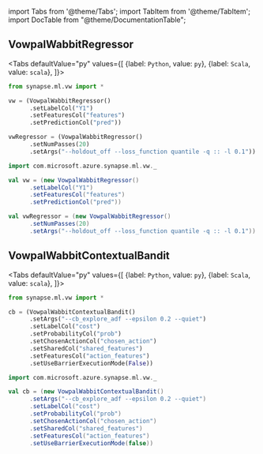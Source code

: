 import Tabs from '@theme/Tabs';
import TabItem from '@theme/TabItem';
import DocTable from "@theme/DocumentationTable";

<!-- 
```python
import pyspark
import os
import json
from IPython.display import display

spark = (pyspark.sql.SparkSession.builder.appName("MyApp")
        .config("spark.jars.packages", "com.microsoft.azure:synapseml:0.9.1")
        .config("spark.jars.repositories", "https://mmlspark.azureedge.net/maven")
        .getOrCreate())

def getSecret(secretName):
        get_secret_cmd = 'az keyvault secret show --vault-name mmlspark-build-keys --name {}'.format(secretName)
        value = json.loads(os.popen(get_secret_cmd).read())["value"]
        return value

import synapse.ml
```
-->

## VowpalWabbitRegressor

<Tabs
defaultValue="py"
values={[
{label: `Python`, value: `py`},
{label: `Scala`, value: `scala`},
]}>
<TabItem value="py">

<!--pytest-codeblocks:cont-->

```python
from synapse.ml.vw import *

vw = (VowpalWabbitRegressor()
      .setLabelCol("Y1")
      .setFeaturesCol("features")
      .setPredictionCol("pred"))

vwRegressor = (VowpalWabbitRegressor()
      .setNumPasses(20)
      .setArgs("--holdout_off --loss_function quantile -q :: -l 0.1"))
```

</TabItem>
<TabItem value="scala">

```scala
import com.microsoft.azure.synapse.ml.vw._

val vw = (new VowpalWabbitRegressor()
      .setLabelCol("Y1")
      .setFeaturesCol("features")
      .setPredictionCol("pred"))

val vwRegressor = (new VowpalWabbitRegressor()
      .setNumPasses(20)
      .setArgs("--holdout_off --loss_function quantile -q :: -l 0.1"))

```

</TabItem>
</Tabs>

<DocTable className="VowpalWabbitRegressor"
py="mmlspark.vw.html#module-mmlspark.vw.VowpalWabbitRegressor"
scala="com/microsoft/ml/spark/vw/VowpalWabbitRegressor.html"
sourceLink="https://github.com/microsoft/SynapseML/blob/master/vw/src/main/scala/com/microsoft/azure/synapse/ml/vw/VowpalWabbitRegressor.scala" />


## VowpalWabbitContextualBandit

<Tabs
defaultValue="py"
values={[
{label: `Python`, value: `py`},
{label: `Scala`, value: `scala`},
]}>
<TabItem value="py">

<!--pytest-codeblocks:cont-->

```python
from synapse.ml.vw import *

cb = (VowpalWabbitContextualBandit()
      .setArgs("--cb_explore_adf --epsilon 0.2 --quiet")
      .setLabelCol("cost")
      .setProbabilityCol("prob")
      .setChosenActionCol("chosen_action")
      .setSharedCol("shared_features")
      .setFeaturesCol("action_features")
      .setUseBarrierExecutionMode(False))
```

</TabItem>
<TabItem value="scala">

```scala
import com.microsoft.azure.synapse.ml.vw._

val cb = (new VowpalWabbitContextualBandit()
      .setArgs("--cb_explore_adf --epsilon 0.2 --quiet")
      .setLabelCol("cost")
      .setProbabilityCol("prob")
      .setChosenActionCol("chosen_action")
      .setSharedCol("shared_features")
      .setFeaturesCol("action_features")
      .setUseBarrierExecutionMode(false))

```

</TabItem>
</Tabs>

<DocTable className="VowpalWabbitContextualBandit"
py="mmlspark.vw.html#module-mmlspark.vw.VowpalWabbitContextualBandit"
scala="com/microsoft/ml/spark/vw/VowpalWabbitContextualBandit.html"
sourceLink="https://github.com/microsoft/SynapseML/blob/master/vw/src/main/scala/com/microsoft/azure/synapse/ml/vw/VowpalWabbitContextualBandit.scala" />

